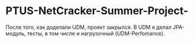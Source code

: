 # PTUS-NetCracker-Summer-Project-
После того, как доделали UDM, проект закрылся. В UDM я делал JPA-модуль, тесты, в том числе и нагрузочный (UDM-Perfomance).
